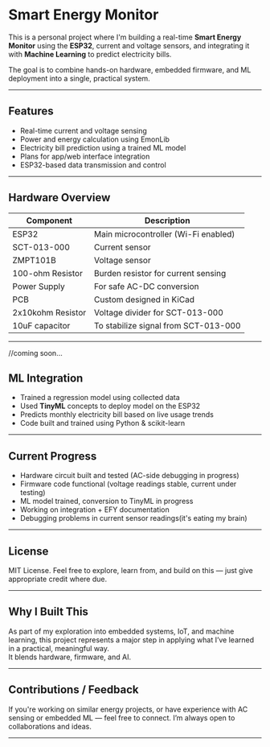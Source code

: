 # Smart Energy Monitor

This is a personal project where I'm building a real-time **Smart Energy Monitor** using the **ESP32**, current and voltage sensors, and integrating it with **Machine Learning** to predict electricity bills.

The goal is to combine hands-on hardware, embedded firmware, and ML deployment into a single, practical system. 

---

## Features

-  Real-time current and voltage sensing  
-  Power and energy calculation using EmonLib  
-  Electricity bill prediction using a trained ML model  
-  Plans for app/web interface integration  
-  ESP32-based data transmission and control
---

## Hardware Overview

| Component         | Description                         |
|------------------|-------------------------------------|
| ESP32            | Main microcontroller (Wi-Fi enabled)|
| SCT-013-000      | Current sensor                      |
| ZMPT101B         | Voltage sensor                      |
| 100-ohm Resistor | Burden resistor for current sensing |
| Power Supply     | For safe AC-DC conversion           |
| PCB              | Custom designed in KiCad            |
| 2x10kohm Resistor| Voltage divider for SCT-013-000     |
| 10uF capacitor   | To stabilize signal from SCT-013-000|

---
//coming soon...
## ML Integration

- Trained a regression model using collected data  
- Used **TinyML** concepts to deploy model on the ESP32  
- Predicts monthly electricity bill based on live usage trends  
- Code built and trained using Python & scikit-learn
---

## Current Progress

- Hardware circuit built and tested (AC-side debugging in progress)
- Firmware code functional (voltage readings stable, current under testing)
- ML model trained, conversion to TinyML in progress
- Working on integration + EFY documentation
- Debugging problems in current sensor readings(it's eating my brain)
---

## License

MIT License. Feel free to explore, learn from, and build on this — just give appropriate credit where due.

---

## Why I Built This

As part of my exploration into embedded systems, IoT, and machine learning, this project represents a major step in applying what I’ve learned in a practical, meaningful way.  
It blends hardware, firmware, and AI.

---

## Contributions / Feedback

If you're working on similar energy projects, or have experience with AC sensing or embedded ML — feel free to connect. I’m always open to collaborations and ideas.

---
